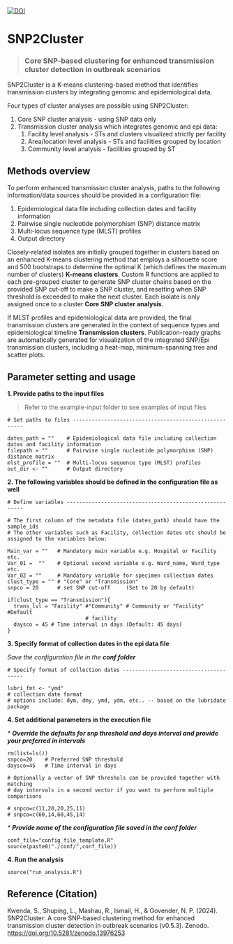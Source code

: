 [![DOI](https://zenodo.org/badge/807615693.svg)](https://doi.org/10.5281/zenodo.13976252)

# SNP2Cluster

> ### Core SNP-based clustering for enhanced transmission cluster detection in outbreak scenarios

SNP2Cluster is a K-means clustering-based method that identifies transmission clusters by integrating genomic and epidemiological data. 

Four types of cluster analyses are possible using SNP2Cluster:

1. Core SNP cluster analysis - using SNP data only
2. Transmission cluster analysis which integrates genomic and epi data:
    1. Facility level analysis - STs and clusters visualized strictly per facility
    1. Area/location level analysis - STs and facilities grouped by location
    1. Community level analysis - facilities grouped by ST
  
## Methods overview
To perform enhanced transmission cluster analysis, paths to the following information/data sources should be provided in a configuration file: 
  1. Epidemiological data file including collection dates and facility 
     information
  2. Pairwise single nucleotide polymorphism (SNP) distance matrix 
  3. Multi-locus sequence type (MLST) profiles
  4. Output directory

Closely-related isolates are initially grouped together in clusters based on an enhanced K-means clustering method that employs a silhouette score and 500 bootstraps to determine the optimal K (which defines the maximum number of clusters) **K-means clusters**. Custom R functions are applied to each pre-grouped cluster to generate SNP cluster chains based on the provided SNP cut-off to make a SNP cluster, and resetting when SNP threshold is exceeded to make the next cluster. Each isolate is only assigned once to a cluster **Core SNP cluster analysis**. 

If MLST profiles and epidemiological data are provided, the final transmission clusters are generated in the context of sequence types and epidemiological timeline **Transmission clusters**. Publication-ready graphs are automatically generated for visualization of the integrated SNP/Epi transmission clusters, including a heat-map, minimum-spanning tree and scatter plots.

## Parameter setting and usage
**1. Provide paths to the input files**

> Refer to the example-input folder to see examples of input files

```
# Set paths to files ------------------------------------------------------

dates_path = ""    # Epidemiological data file including collection dates and facility information
filepath = ""      # Pairwise single nucleotide polymorphism (SNP) distance matrix
mlst_profile = ""  # Multi-locus sequence type (MLST) profiles
out_dir <- ""      # Output directory

```

**2. The following variables should be defined in the configuration file as well**

```
# Define variables --------------------------------------------------------

# The first column of the metadata file (dates_path) should have the sample_ids
# The other variables such as Facility, collection dates etc should be assigned to the variables below:

Main_var = ""   # Mandatory main variable e.g. Hospital or Facility etc.
Var_01 =  ""    # Optional second variable e.g. Ward_name, Ward_type etc. 
Var_02 = ""     # Mandatory variable for specimen collection dates
clust_type = "" # "Core" or "Transmission"
snpco = 20      # set SNP cut-off     (Set to 20 by default)

if(clust_type == "Transmission"){
  trans_lvl = "Facility" #"Community" # Community or "Facility" #Default 
                         # facility
  daysco = 45 # Time interval in days (Default: 45 days)
}

```
**3. Specify format of collection dates in the epi data file**

  _Save the configuration file in the **conf folder**_
```
# Specify format of collection dates --------------------------------------

lubri_fmt <- "ymd" 
# collection date format
# options include: dym, dmy, ymd, ydm, etc.. -- based on the lubridate package

```
**4. Set additional parameters in the execution file**

_* **Override the defaults for snp threshold and days interval and provide your preferred in intervals**_
```
rm(list=ls())
snpco=20    # Preferred SNP threshold
daysco=45   # Time interval in days

# Optionally a vector of SNP threshols can be provided together with matching
# day intervals in a second vector if you want to perform multiple comparisons

# snpco=c(11,20,20,25,11)
# snpco=c(60,14,60,45,14)

```

_* **Provide name of the configuration file saved in the conf folder**_

```
conf_file="config_file_template.R"      
source(paste0("./conf/",conf_file))

```

**4. Run the analysis**
```
source("run_analysis.R")
```

## Reference (Citation)
Kwenda, S., Shuping, L., Mashau, R., Ismail, H., & Govender, N. P. (2024). SNP2Cluster: A core SNP-based clustering method for enhanced transmission cluster detection in outbreak scenarios (v0.5.3). Zenodo. https://doi.org/10.5281/zenodo.13976253
